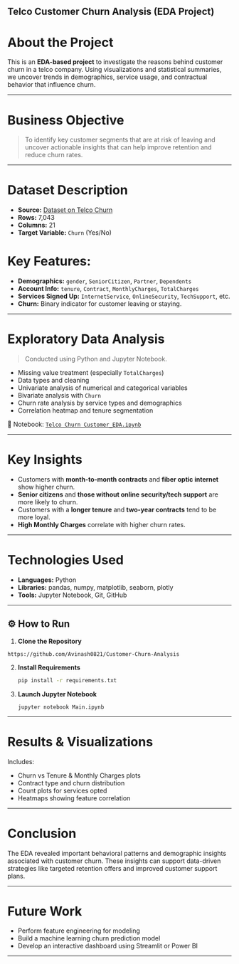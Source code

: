 ## Telco Customer Churn Analysis (EDA Project)


# About the Project

This is an **EDA-based project** to investigate the reasons behind customer churn in a telco company. Using visualizations and statistical summaries, we uncover trends in demographics, service usage, and contractual behavior that influence churn.

---

# Business Objective

> To identify key customer segments that are at risk of leaving and uncover actionable insights that can help improve retention and reduce churn rates.

---

# Dataset Description

* **Source:** [Dataset on Telco Churn](https://www.kaggle.com/datasets/blastchar/telco-customer-churn)
* **Rows:** 7,043
* **Columns:** 21
* **Target Variable:** `Churn` (Yes/No)

# Key Features:

* **Demographics:** `gender`, `SeniorCitizen`, `Partner`, `Dependents`
* **Account Info:** `tenure`, `Contract`, `MonthlyCharges`, `TotalCharges`
* **Services Signed Up:** `InternetService`, `OnlineSecurity`, `TechSupport`, etc.
* **Churn:** Binary indicator for customer leaving or staying.

---

# Exploratory Data Analysis

> Conducted using Python and Jupyter Notebook.

* Missing value treatment (especially `TotalCharges`)
* Data types and cleaning
* Univariate analysis of numerical and categorical variables
* Bivariate analysis with `Churn`
* Churn rate analysis by service types and demographics
* Correlation heatmap and tenure segmentation

📁 Notebook: [`Telco Churn Customer_EDA.ipynb`](https://github.com/Avinash0821/Customer-Churn-Analysis/blob/main/Main.ipynb)

---

# Key Insights

* Customers with **month-to-month contracts** and **fiber optic internet** show higher churn.
* **Senior citizens** and **those without online security/tech support** are more likely to churn.
* Customers with a **longer tenure** and **two-year contracts** tend to be more loyal.
* **High Monthly Charges** correlate with higher churn rates.

---

# Technologies Used

* **Languages:** Python
* **Libraries:** pandas, numpy, matplotlib, seaborn, plotly
* **Tools:** Jupyter Notebook, Git, GitHub

---

## ⚙️ How to Run

1. **Clone the Repository**

```
https://github.com/Avinash0821/Customer-Churn-Analysis
```

2. **Install Requirements**

   ```bash
   pip install -r requirements.txt
   ```

3. **Launch Jupyter Notebook**

   ```
   jupyter notebook Main.ipynb

   ```

---

# Results & Visualizations

Includes:

* Churn vs Tenure & Monthly Charges plots
* Contract type and churn distribution
* Count plots for services opted
* Heatmaps showing feature correlation


---

# Conclusion

The EDA revealed important behavioral patterns and demographic insights associated with customer churn. These insights can support data-driven strategies like targeted retention offers and improved customer support plans.

---

# Future Work

* Perform feature engineering for modeling
* Build a machine learning churn prediction model
* Develop an interactive dashboard using Streamlit or Power BI

---
